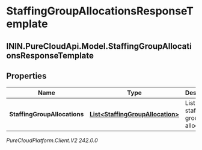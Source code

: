 # StaffingGroupAllocationsResponseTemplate

## ININ.PureCloudApi.Model.StaffingGroupAllocationsResponseTemplate

## Properties

|Name | Type | Description | Notes|
|------------ | ------------- | ------------- | -------------|
| **StaffingGroupAllocations** | [**List&lt;StaffingGroupAllocation&gt;**](StaffingGroupAllocation) | List of staffing group allocations | |



_PureCloudPlatform.Client.V2 242.0.0_
